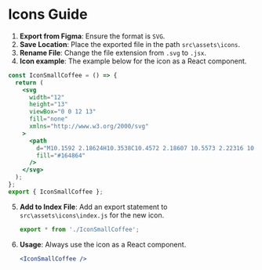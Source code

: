 # Icons Guide

1. **Export from Figma**: Ensure the format is `SVG`.
2. **Save Location**: Place the exported file in the path `src\assets\icons`.
3. **Rename File**: Change the file extension from `.svg` to `.jsx`.
4. **Icon example**: The example below for the icon as a React component.

```jsx
const IconSmallCoffee = () => {
  return (
    <svg
      width="12"
      height="13"
      viewBox="0 0 12 13"
      fill="none"
      xmlns="http://www.w3.org/2000/svg"
    >
      <path
        d="M10.1592 2.18624H10.3538C10.4572 2.18607 10.5573 2.22316 10.6362 2.29088C10.7152 2.35859 10.7678 2.45254 10.7848 2.55596L11.0754 4.32496C11.0858 4.38828 11.0824 4.45314 11.0656 4.51503C11.0488 4.57692 11.0188 4.63435 10.9779 4.68333C10.937 4.73232 10.886 4.77168 10.8285 4.79869C10.7711 4.8257 10.7085 4.8397 10.6452 4.83973H9.97244L9.44017 12.3898C9.43222 12.5014 9.38289 12.6057 9.3021 12.6819C9.22131 12.758 9.11507 12.8003 9.00475 12.8002H2.84086C2.7304 12.8005 2.62393 12.7583 2.54296 12.6822C2.46198 12.606 2.41253 12.5015 2.40458 12.3898L1.87405 4.83973H1.20391C1.14058 4.8397 1.07801 4.8257 1.02056 4.79869C0.963105 4.77168 0.912141 4.73232 0.871206 4.68333C0.830272 4.63435 0.800349 4.57692 0.783516 4.51503C0.766683 4.45314 0.763343 4.38828 0.773729 4.32496L1.0643 2.55596C1.08126 2.45254 1.13391 2.35859 1.21286 2.29088C1.29181 2.22316 1.39193 2.18607 1.49535 2.18624H1.68645L1.59482 0.891328C1.59051 0.830704 1.59856 0.769828 1.61849 0.712502C1.63842 0.655175 1.6698 0.602628 1.71065 0.55814C1.75151 0.513653 1.80098 0.47818 1.85596 0.453937C1.91095 0.429694 1.97028 0.4172 2.03024 0.417236H9.81537C9.87534 0.4172 9.93466 0.429694 9.98965 0.453937C10.0446 0.47818 10.0941 0.513653 10.135 0.55814C10.1758 0.602628 10.2072 0.655175 10.2271 0.712502C10.247 0.769828 10.2551 0.830704 10.2508 0.891328L10.1592 2.18624ZM9.28485 2.18624L9.3468 1.30174H2.49881L2.56077 2.18624H9.28485ZM1.81122 3.95523H10.1304L9.98465 3.07074H1.86445L1.71873 3.95523H1.81122ZM2.74837 4.83973L3.24661 11.9157H8.599L9.09724 4.83973H2.74837Z"
        fill="#164864"
      />
    </svg>
  );
};
export { IconSmallCoffee };
```

5. **Add to Index File**: Add an export statement to `src\assets\icons\index.js` for the new icon.

   ```javascript
   export * from './IconSmallCoffee';
   ```

6. **Usage**: Always use the icon as a React component.
   ```jsx
   <IconSmallCoffee />
   ```

